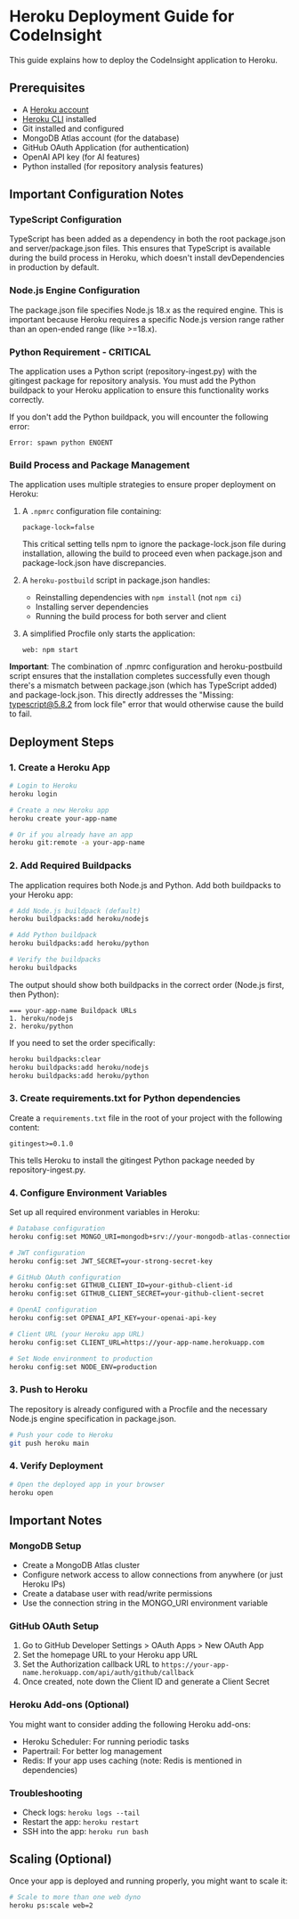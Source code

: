# Heroku Deployment Guide for CodeInsight

This guide explains how to deploy the CodeInsight application to Heroku.

## Prerequisites

- A [Heroku account](https://signup.heroku.com/)
- [Heroku CLI](https://devcenter.heroku.com/articles/heroku-cli) installed
- Git installed and configured
- MongoDB Atlas account (for the database)
- GitHub OAuth Application (for authentication)
- OpenAI API key (for AI features)
- Python installed (for repository analysis features)

## Important Configuration Notes

### TypeScript Configuration
TypeScript has been added as a dependency in both the root package.json and server/package.json files. This ensures that TypeScript is available during the build process in Heroku, which doesn't install devDependencies in production by default.

### Node.js Engine Configuration
The package.json file specifies Node.js 18.x as the required engine. This is important because Heroku requires a specific Node.js version range rather than an open-ended range (like >=18.x).

### Python Requirement - CRITICAL
The application uses a Python script (repository-ingest.py) with the gitingest package for repository analysis. You must add the Python buildpack to your Heroku application to ensure this functionality works correctly.

If you don't add the Python buildpack, you will encounter the following error:
```
Error: spawn python ENOENT
```

### Build Process and Package Management
The application uses multiple strategies to ensure proper deployment on Heroku:

1. A `.npmrc` configuration file containing:
   ```
   package-lock=false
   ```
   This critical setting tells npm to ignore the package-lock.json file during installation, allowing the build to proceed even when package.json and package-lock.json have discrepancies.

2. A `heroku-postbuild` script in package.json handles:
   - Reinstalling dependencies with `npm install` (not `npm ci`)
   - Installing server dependencies
   - Running the build process for both server and client

3. A simplified Procfile only starts the application:
   ```
   web: npm start
   ```

**Important**: The combination of .npmrc configuration and heroku-postbuild script ensures that the installation completes successfully even though there's a mismatch between package.json (which has TypeScript added) and package-lock.json. This directly addresses the "Missing: typescript@5.8.2 from lock file" error that would otherwise cause the build to fail.

## Deployment Steps

### 1. Create a Heroku App

```bash
# Login to Heroku
heroku login

# Create a new Heroku app
heroku create your-app-name

# Or if you already have an app
heroku git:remote -a your-app-name
```

### 2. Add Required Buildpacks

The application requires both Node.js and Python. Add both buildpacks to your Heroku app:

```bash
# Add Node.js buildpack (default)
heroku buildpacks:add heroku/nodejs

# Add Python buildpack
heroku buildpacks:add heroku/python

# Verify the buildpacks
heroku buildpacks
```

The output should show both buildpacks in the correct order (Node.js first, then Python):

```
=== your-app-name Buildpack URLs
1. heroku/nodejs
2. heroku/python
```

If you need to set the order specifically:

```bash
heroku buildpacks:clear
heroku buildpacks:add heroku/nodejs
heroku buildpacks:add heroku/python
```

### 3. Create requirements.txt for Python dependencies

Create a `requirements.txt` file in the root of your project with the following content:

```
gitingest>=0.1.0
```

This tells Heroku to install the gitingest Python package needed by repository-ingest.py.

### 4. Configure Environment Variables

Set up all required environment variables in Heroku:

```bash
# Database configuration
heroku config:set MONGO_URI=mongodb+srv://your-mongodb-atlas-connection-string

# JWT configuration
heroku config:set JWT_SECRET=your-strong-secret-key

# GitHub OAuth configuration
heroku config:set GITHUB_CLIENT_ID=your-github-client-id
heroku config:set GITHUB_CLIENT_SECRET=your-github-client-secret

# OpenAI configuration
heroku config:set OPENAI_API_KEY=your-openai-api-key

# Client URL (your Heroku app URL)
heroku config:set CLIENT_URL=https://your-app-name.herokuapp.com

# Set Node environment to production
heroku config:set NODE_ENV=production
```

### 3. Push to Heroku

The repository is already configured with a Procfile and the necessary Node.js engine specification in package.json.

```bash
# Push your code to Heroku
git push heroku main
```

### 4. Verify Deployment

```bash
# Open the deployed app in your browser
heroku open
```

## Important Notes

### MongoDB Setup

- Create a MongoDB Atlas cluster
- Configure network access to allow connections from anywhere (or just Heroku IPs)
- Create a database user with read/write permissions
- Use the connection string in the MONGO_URI environment variable

### GitHub OAuth Setup

1. Go to GitHub Developer Settings > OAuth Apps > New OAuth App
2. Set the homepage URL to your Heroku app URL
3. Set the Authorization callback URL to `https://your-app-name.herokuapp.com/api/auth/github/callback`
4. Once created, note down the Client ID and generate a Client Secret

### Heroku Add-ons (Optional)

You might want to consider adding the following Heroku add-ons:

- Heroku Scheduler: For running periodic tasks
- Papertrail: For better log management
- Redis: If your app uses caching (note: Redis is mentioned in dependencies)

### Troubleshooting

- Check logs: `heroku logs --tail`
- Restart the app: `heroku restart`
- SSH into the app: `heroku run bash`

## Scaling (Optional)

Once your app is deployed and running properly, you might want to scale it:

```bash
# Scale to more than one web dyno
heroku ps:scale web=2